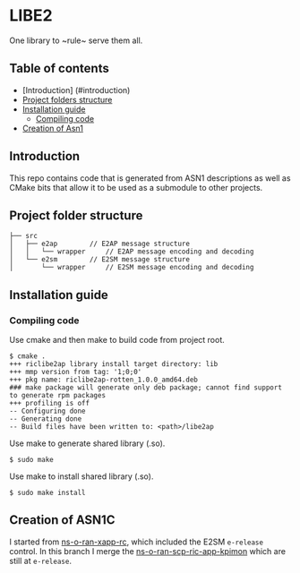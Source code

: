 # LIBE2

One library to ~rule~ serve them all.

## Table of contents
* [Introduction] (#introduction)
* [Project folders structure](#project-folders-structure)
* [Installation guide](#installation-guide)
  * [Compiling code](#compiling-code)
* [Creation of Asn1](#creation-of-asn1)

## Introduction
This repo contains code that is generated from ASN1 descriptions
as well as CMake bits that allow it to be used as a submodule
to other projects.

## Project folder structure

```
├── src
│   ├── e2ap        // E2AP message structure
│   │   └── wrapper     // E2AP message encoding and decoding
│   └── e2sm        // E2SM message structure
│       └── wrapper     // E2SM message encoding and decoding
```

## Installation guide

### Compiling code

Use cmake and then make to build code from project root.

```
$ cmake .
+++ riclibe2ap library install target directory: lib
+++ mmp version from tag: '1;0;0'
+++ pkg name: riclibe2ap-rotten_1.0.0_amd64.deb
### make package will generate only deb package; cannot find support to generate rpm packages
+++ profiling is off
-- Configuring done
-- Generating done
-- Build files have been written to: <path>/libe2ap
```

Use make to generate shared library (.so).

```
$ sudo make 
```

Use make to install shared library (.so).

```
$ sudo make install
```

## Creation of ASN1C

I started from [ns-o-ran-xapp-rc](https://github.com/wineslab/ns-o-ran-xapp-rc), which included the E2SM `e-release` control.
In this branch I merge the [ns-o-ran-scp-ric-app-kpimon](https://github.com/wineslab/ns-o-ran-scp-ric-app-kpimon) which are still at `e-release`.
